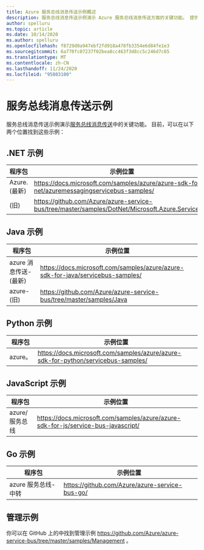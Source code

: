 ```yaml
---
title: Azure 服务总线消息传送示例概述
description: 服务总线消息传送示例演示 Azure 服务总线消息传送方面的关键功能。 提供指向 GitHub 上的示例的链接。
author: spelluru
ms.topic: article
ms.date: 10/14/2020
ms.author: spelluru
ms.openlocfilehash: f8729d0a947ebf2fd918a478fb3354e6d84fe1e3
ms.sourcegitcommit: 6a770fc07237f02bea8cc463f3d8cc5c246d7c65
ms.translationtype: MT
ms.contentlocale: zh-CN
ms.lasthandoff: 11/24/2020
ms.locfileid: "95803100"
---
```

# <a name="service-bus-messaging-samples"></a>服务总线消息传送示例
服务总线消息传送示例演示[服务总线消息传送](https://azure.microsoft.com/services/service-bus/)中的关键功能。 目前，可以在以下两个位置找到这些示例：

## <a name="net-samples"></a>.NET 示例

| 程序包 | 示例位置 | 
| ------- | ---------------- | 
| Azure. (最新)  | https://docs.microsoft.com/samples/azure/azure-sdk-for-net/azuremessagingservicebus-samples/ | 
|  (旧)  |  https://github.com/Azure/azure-service-bus/tree/master/samples/DotNet/Microsoft.Azure.ServiceBus |

## <a name="java-samples"></a>Java 示例
| 程序包 | 示例位置 | 
| ------- | ---------------- | 
| azure 消息传送- (最新)  | https://docs.microsoft.com/samples/azure/azure-sdk-for-java/servicebus-samples/ |
| azure- (旧)  | https://github.com/Azure/azure-service-bus/tree/master/samples/Java |

## <a name="python-samples"></a>Python 示例
| 程序包 | 示例位置 |
| -------------------- | ----------------------- |
| azure。 | https://docs.microsoft.com/samples/azure/azure-sdk-for-python/servicebus-samples/ |

## <a name="javascript-samples"></a>JavaScript 示例
| 程序包 | 示例位置 | 
| ------- | ---------------- | 
| azure/服务总线 | https://docs.microsoft.com/samples/azure/azure-sdk-for-js/service-bus-javascript/ | 

## <a name="go-samples"></a>Go 示例
| 程序包 | 示例位置 | 
| ------- | ---------------- | 
| azure 服务总线-中转 | https://github.com/Azure/azure-service-bus-go/ |

## <a name="management-samples"></a>管理示例
你可以在 GitHub 上的中找到管理示例 https://github.com/Azure/azure-service-bus/tree/master/samples/Management 。

